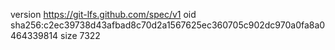 version https://git-lfs.github.com/spec/v1
oid sha256:c2ec39738d43afbad8c70d2a1567625ec360705c902dc970a0fa8a0464339814
size 7322
